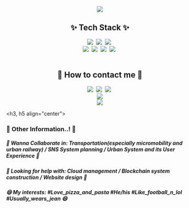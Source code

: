 <div align="center">
  <img src=https://capsule-render.vercel.app/api?type=rounded&color=0:A5BECF,50:668BC4,100:335495&text=🚅%20SafeCap's%20Git%20Laboratory%20🚀&fontSize=40&animation=twinkling&fontAlignY=45&fontAlign=50&height=180&desc=Welcome%20to%20the%20World%20of%20Safetyhat%20Lee&descAlignY=65 />
</div>

<h2 align="center">✨ Tech Stack ✨</h2>
<div align="center">
  <img src="https://img.shields.io/badge/python-3670A0.svg?style=for-the-badge&logo=python&logoColor=ffdd54" />&nbsp
  <img src="https://img.shields.io/badge/java-D6905A.svg?style=for-the-badge&logo=javascript&logoColor=20232a" />&nbsp
  <img src="https://img.shields.io/badge/R-B0A9A5.svg?style=for-the-badge&logo=R&logoColor=276DC3" />&nbsp
  <br>
  <img src="https://img.shields.io/badge/html5-2F4858.svg?style=for-the-badge&logo=html5&logoColor=E34F26" />&nbsp
  <img src="https://img.shields.io/badge/css3-F9F871.svg?style=for-the-badge&logo=css3&logoColor=1572B6" />&nbsp
  <img src="https://img.shields.io/badge/kotlin-F9EAFF.svg?style=for-the-badge&logo=kotlin&logoColor=7F52FF" />&nbsp
  <img src="https://img.shields.io/badge/matlab-11557c.svg?style=for-the-badge&logo=matlab&logoColor=white" />&nbsp
</div>
<br>
<h2 align="center">💌 How to contact me 💌</h2>
<div align="center">
  <img src="https://img.shields.io/badge/instagram-FFFBA8.svg?style=for-the-badge&logo=instagram&logoColor=E4405F" />&nbsp
  <img src="https://img.shields.io/badge/Email-white.svg?style=for-the-badge&logo=gmail&logoColor=EA4335" />&nbsp
  <img src="https://img.shields.io/badge/tistory-white.svg?style=for-the-badge&logo=Tistory&logoColor=000000" />&nbsp
</div>

<div align="center">
  <img src="https://github-readme-stats.vercel.app/api?username=safetyhatlee&show_icons=true&theme=react&count_private=true" /><br>
  <img src="https://github-readme-stats.vercel.app/api/top-langs/?username=safetyhatlee&layout=compact" />
</div>

<h3, h5 align="center">
  <h3>📢 Other Information..! 📢</h3>
  <h5>👯 Wanna Collaborate in: Transportation(especially micromobility and urban railway) / SNS System planning / Urban System and its User Experience 👯</h5>
  <h5>🤔 Looking for help with: Cloud management / Blockchain system construction / Website design 🤔</h5>
  <h5>😄 My interests: #Love_pizza_and_pasta #He/his #Like_football_n_lol #Usually_wears_jean 😄</h5>
